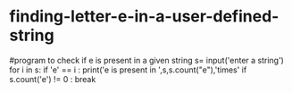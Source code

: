 # finding-letter-e-in-a-user-defined-string
#program to check if e is present in a given string
s= input('enter a string')
for i in s:
	if 'e' == i :
		print('e is present in ',s,s.count("e"),'times'
		if s.count('e') != 0 :
			break
	

